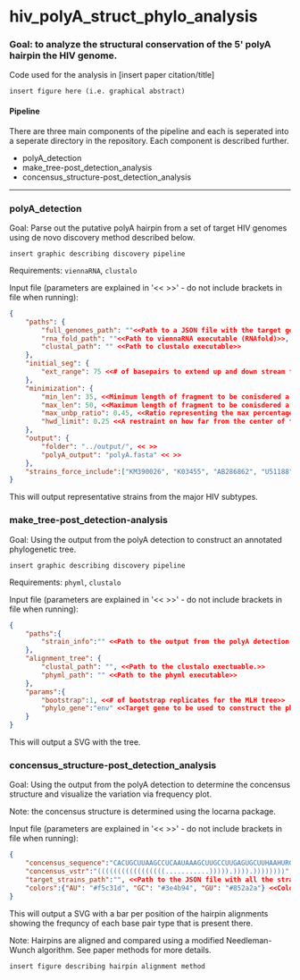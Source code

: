 # hiv_polyA_struct_phylo_analysis

### Goal: to analyze the structural conservation of the 5' polyA hairpin the HIV genome.

Code used for the analysis in [insert paper citation/title]

`insert figure here (i.e. graphical abstract)`

#### Pipeline
There are three main components of the pipeline and each is seperated into a seperate directory in the repository. Each component is described further. 

- polyA_detection
- make_tree-post_detection_analysis
- concensus_structure-post_detection_analysis

---
### polyA_detection
Goal: Parse out the putative polyA hairpin from a set of target HIV genomes using de novo discovery method described below. 

`insert graphic describing discovery pipeline`

Requirements: `viennaRNA`, `clustalo`

Input file (parameters are explained in '<< >>' - do not include brackets in file when running):
```json
{
    "paths": {
        "full_genomes_path": ""<<Path to a JSON file with the target genomes. See example for input format.>>,
        "rna_fold_path": ""<<Path to viennaRNA executable (RNAfold)>>,
        "clustal_path": "" <<Path to clustalo executable>>
    },
    "initial_seg": {
        "ext_range": 75 <<# of basepairs to extend up and down stream from the AAUAAA signal to pull the initital fragment to pull the polyA from>>
    },
    "minimization": {
        "min_len": 35, <<Minimum length of fragment to be conisdered a potential putative polyA hairpin>>
        "max_len": 50, <<Maximum length of fragment to be conisdered a potential putative polyA hairpin>>
        "max_unbp_ratio": 0.45, <<Ratio representing the max percentage of unbase paired residues>>
        "hwd_limit": 0.25 <<A restraint on how far from the center of the hairpin the AAUAAA can be for a potential putative polyA hairpin.>>
    },
    "output": {
        "folder": "../output/", << >>
        "polyA_output": "polyA.fasta" << >>
    },
    "strains_force_include":["KM390026", "K03455", "AB286862", "U51188", "X04415", "MH705144", "AB485658", "MH705163", "KC156211"] <<Strains that will be forced into the final output - regardless of whether or not they are represenative of their subtype.>>
}

```

This will output representative strains from the major HIV subtypes. 

### make_tree-post_detection-analysis
Goal: Using the output from the polyA detection to construct an annotated phylogenetic tree.

`insert graphic describing discovery pipeline`

Requirements: `phyml`, `clustalo`

Input file (parameters are explained in '<< >>' - do not include brackets in file when running):

```json
{   
    "paths":{
        "strain_info":"" <<Path to the output from the polyA detection pipeline.>>
    },
    "alignment_tree": {
        "clustal_path": "", <<Path to the clustalo exectuable.>>
        "phyml_path": "" <<Path to the phyml executable>>
    },
    "params":{
        "bootstrap":1, <<# of bootstrap replicates for the MLH tree>>
        "phylo_gene":"env" <<Target gene to be used to construct the phylogeny>>
    }
}
```

This will output a SVG with the tree. 

### concensus_structure-post_detection_analysis
Goal: Using the output from the polyA detection to determine the concensus structure and visualize the variation via frequency plot. 

Note: the concensus structure is determined using the locarna package. 

Input file (parameters are explained in '<< >>' - do not include brackets in file when running):

```json
{   
    "concensus_sequence":"CACUGCUUAAGCCUCAAUAAAGCUUGCCUUGAGUGCUUHAAHURGUG", <<Concensus sequence outputted by locarna - ignoring gaps>>
    "concensus_vstr":"(((((((((((((((((...........))))).)))).))))))))", << Vstr for the concensus sequence outputted by locarna - ignoring gaps>>
    "target_strains_path":"", <<Path to the JSON file with all the strains to be used in the frequency calculations>>
    "colors":{"AU": "#f5c31d", "GC": "#3e4b94", "GU": "#852a2a"} <<Colors to use for the occurence of each base pair type in the frequecy bars>>
}
```

This will output a SVG with a bar per position of the hairpin alignments showing the frequncy of each base pair type that is present there. 

Note: Hairpins are aligned and compared using a modified Needleman-Wunch algorithm. See paper methods for more details.

`insert figure describing hairpin alignment method`

